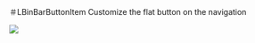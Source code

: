 ＃LBinBarButtonItem      Customize the flat button on the navigation

![](https://github.com/kingly09/LBinBarButtonItem/blob/master/btn.gif)
